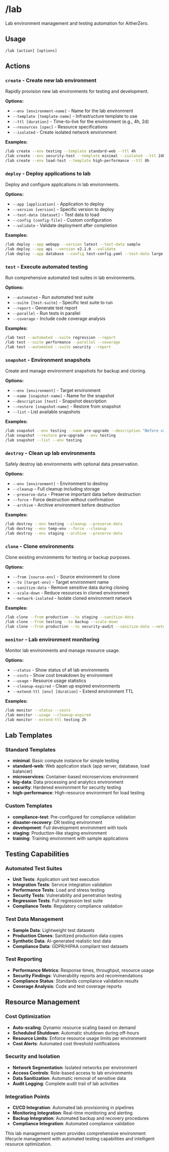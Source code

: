 # /lab

Lab environment management and testing automation for AitherZero.

## Usage
```
/lab [action] [options]
```

## Actions

### `create` - Create new lab environment
Rapidly provision new lab environments for testing and development.

**Options:**
- `--env [environment-name]` - Name for the lab environment
- `--template [template-name]` - Infrastructure template to use
- `--ttl [duration]` - Time-to-live for the environment (e.g., 4h, 2d)
- `--resources [spec]` - Resource specifications
- `--isolated` - Create isolated network environment

**Examples:**
```bash
/lab create --env testing --template standard-web --ttl 4h
/lab create --env security-test --template minimal --isolated --ttl 24h
/lab create --env load-test --template high-performance --ttl 8h
```

### `deploy` - Deploy applications to lab
Deploy and configure applications in lab environments.

**Options:**
- `--app [application]` - Application to deploy
- `--version [version]` - Specific version to deploy
- `--test-data [dataset]` - Test data to load
- `--config [config-file]` - Custom configuration
- `--validate` - Validate deployment after completion

**Examples:**
```bash
/lab deploy --app webapp --version latest --test-data sample
/lab deploy --app api --version v2.1.0 --validate
/lab deploy --app database --config test-config.yaml --test-data large
```

### `test` - Execute automated testing
Run comprehensive automated test suites in lab environments.

**Options:**
- `--automated` - Run automated test suite
- `--suite [test-suite]` - Specific test suite to run
- `--report` - Generate test report
- `--parallel` - Run tests in parallel
- `--coverage` - Include code coverage analysis

**Examples:**
```bash
/lab test --automated --suite regression --report
/lab test --suite performance --parallel --coverage
/lab test --automated --suite security --report
```

### `snapshot` - Environment snapshots
Create and manage environment snapshots for backup and cloning.

**Options:**
- `--env [environment]` - Target environment
- `--name [snapshot-name]` - Name for the snapshot
- `--description [text]` - Snapshot description
- `--restore [snapshot-name]` - Restore from snapshot
- `--list` - List available snapshots

**Examples:**
```bash
/lab snapshot --env testing --name pre-upgrade --description "Before v2.1 upgrade"
/lab snapshot --restore pre-upgrade --env testing
/lab snapshot --list --env testing
```

### `destroy` - Clean up lab environments
Safely destroy lab environments with optional data preservation.

**Options:**
- `--env [environment]` - Environment to destroy
- `--cleanup` - Full cleanup including storage
- `--preserve-data` - Preserve important data before destruction
- `--force` - Force destruction without confirmation
- `--archive` - Archive environment before destruction

**Examples:**
```bash
/lab destroy --env testing --cleanup --preserve-data
/lab destroy --env temp-env --force --cleanup
/lab destroy --env staging --archive --preserve-data
```

### `clone` - Clone environments
Clone existing environments for testing or backup purposes.

**Options:**
- `--from [source-env]` - Source environment to clone
- `--to [target-env]` - Target environment name
- `--sanitize-data` - Remove sensitive data during cloning
- `--scale-down` - Reduce resources in cloned environment
- `--network-isolated` - Isolate cloned environment network

**Examples:**
```bash
/lab clone --from production --to staging --sanitize-data
/lab clone --from testing --to backup --scale-down
/lab clone --from production --to security-audit --sanitize-data --network-isolated
```

### `monitor` - Lab environment monitoring
Monitor lab environments and manage resource usage.

**Options:**
- `--status` - Show status of all lab environments
- `--costs` - Show cost breakdown by environment
- `--usage` - Resource usage statistics
- `--cleanup-expired` - Clean up expired environments
- `--extend-ttl [env] [duration]` - Extend environment TTL

**Examples:**
```bash
/lab monitor --status --costs
/lab monitor --usage --cleanup-expired
/lab monitor --extend-ttl testing 2h
```

## Lab Templates

### Standard Templates
- **minimal**: Basic compute instance for simple testing
- **standard-web**: Web application stack (app server, database, load balancer)
- **microservices**: Container-based microservices environment
- **big-data**: Data processing and analytics environment
- **security**: Hardened environment for security testing
- **high-performance**: High-resource environment for load testing

### Custom Templates
- **compliance-test**: Pre-configured for compliance validation
- **disaster-recovery**: DR testing environment
- **development**: Full development environment with tools
- **staging**: Production-like staging environment
- **training**: Training environment with sample applications

## Testing Capabilities

### Automated Test Suites
- **Unit Tests**: Application unit test execution
- **Integration Tests**: Service integration validation
- **Performance Tests**: Load and stress testing
- **Security Tests**: Vulnerability and penetration testing
- **Regression Tests**: Full regression test suite
- **Compliance Tests**: Regulatory compliance validation

### Test Data Management
- **Sample Data**: Lightweight test datasets
- **Production Clones**: Sanitized production data copies
- **Synthetic Data**: AI-generated realistic test data
- **Compliance Data**: GDPR/HIPAA compliant test datasets

### Test Reporting
- **Performance Metrics**: Response times, throughput, resource usage
- **Security Findings**: Vulnerability reports and recommendations
- **Compliance Status**: Standards compliance validation results
- **Coverage Analysis**: Code and test coverage reports

## Resource Management

### Cost Optimization
- **Auto-scaling**: Dynamic resource scaling based on demand
- **Scheduled Shutdown**: Automatic shutdown during off-hours
- **Resource Limits**: Enforce resource usage limits per environment
- **Cost Alerts**: Automated cost threshold notifications

### Security and Isolation
- **Network Segmentation**: Isolated networks per environment
- **Access Controls**: Role-based access to lab environments
- **Data Sanitization**: Automatic removal of sensitive data
- **Audit Logging**: Complete audit trail of lab activities

### Integration Points
- **CI/CD Integration**: Automated lab provisioning in pipelines
- **Monitoring Integration**: Real-time monitoring and alerting
- **Backup Integration**: Automated backup and recovery procedures
- **Compliance Integration**: Automated compliance validation

This lab management system provides comprehensive environment lifecycle management with automated testing capabilities and intelligent resource optimization.
